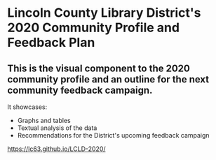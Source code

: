 # Lincoln County Library District's 2020 Community Profile and Feedback Plan

## This is the visual component to the 2020 community profile and an outline for the next community feedback campaign.

It showcases:

- Graphs and tables
- Textual analysis of the data
- Recommendations for the District's upcoming feedback campaign

https://lc63.github.io/LCLD-2020/
